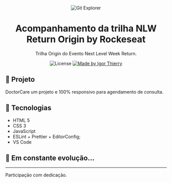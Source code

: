 <p align="center">
    <img alt="Git Explorer" src="./.github/Capa.png"/>
</p>

<h1 align="center">
	Acompanhamento da trilha NLW Return Origin by Rockeseat
</h1>

<p align="center">Trilha Origin do Evento Next Level Week Return.</p>

<p align="center">
  <img alt="License" src="https://img.shields.io/badge/license-MIT-2ecc71">

  <a href="https://github.com/Wallace-Santana">
    <img alt="Made by Igor Thierry" src="https://img.shields.io/badge/Made%20by-Igor%20Thierry-2ecc71">
  </a>

</p>

## 🚀 Projeto

DoctorCare um projeto e 100% responsivo para agendamento de consulta.

## 🔧 Tecnologias

- HTML 5
- CSS 3
- JavaScript
- ESLint + Prettier + EditorConfig;
- VS Code

## 🚀 **Em constante evolução...**

---

Participação com dedicação.
